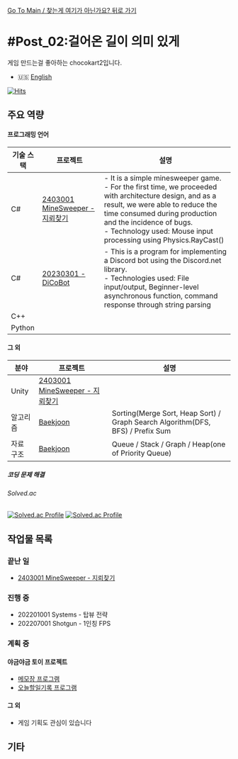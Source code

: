 [Go To Main / 찾는게 여기가 아닌가요? 뒤로 가기](https://github.com/chocokart2)
# #Post_02:걸어온 길이 의미 있게
게임 만드는걸 좋아하는 chocokart2입니다.
* 🇺🇸 [English](https://github.com/chocokart2)

[![Hits](https://hits.seeyoufarm.com/api/count/incr/badge.svg?url=https%3A%2F%2Fgithub.com%2Fchocokart2&count_bg=%239038AD&title_bg=%23470F5A&icon=csharp.svg&icon_color=%23F2C8FF&title=hits&edge_flat=false)](https://hits.seeyoufarm.com)


## 주요 역량
#### 프로그래밍 언어
|기술 스택|프로젝트|설명|
|---|---|---|
| C# | [2403001 MineSweeper - 지뢰찾기](https://github.com/chocokart2/GameProject_2403001_MineSweeper/blob/main) | - It is a simple minesweeper game.<br>- For the first time, we proceeded with architecture design, and as a result, we were able to reduce the time consumed during production and the incidence of bugs.<br>- Technology used: Mouse input processing using Physics.RayCast() |
| C# | [20230301 - DiCoBot](https://github.com/chocokart2/no20230301_DiCoBot/tree/main) | - This is a program for implementing a Discord bot using the Discord.net library.<br>- Technologies used: File input/output, Beginner-level asynchronous function, command response through string parsing |
| C++ | | |
| Python | | |
#### 그 외
|분야|프로젝트|설명|
|---|---|---|
|Unity| [2403001 MineSweeper - 지뢰찾기](https://github.com/chocokart2/GameProject_2403001_MineSweeper/blob/main/README.md) | |
|알고리즘| [Baekjoon](https://github.com/chocokart2/Baekjoon) | Sorting(Merge Sort, Heap Sort) / Graph Search Algorithm(DFS, BFS) / Prefix Sum |
|자료 구조| [Baekjoon](https://github.com/chocokart2/Baekjoon) | Queue / Stack / Graph / Heap(one of Priority Queue) |

##### 코딩 문제 해결
###### Solved.ac
[![Solved.ac Profile](http://mazassumnida.wtf/api/v2/generate_badge?boj=chocokart2)](https://solved.ac/chocokart2/)
[![Solved.ac Profile](https://mazandi.herokuapp.com/api?handle=chocokart2&theme=warm)](https://solved.ac/chocokart2)
## 작업물 목록

### 끝난 일
* [2403001 MineSweeper - 지뢰찾기](https://github.com/chocokart2/GameProject_2403001_MineSweeper/blob/main/README.md)
### 진행 중
* 202201001 Systems - 탑뷰 전략
* 202207001 Shotgun - 1인칭 FPS
### 계획 중

#### 야금야금 토이 프로젝트
* [메모장 프로그램](https://github.com/chocokart2/this_is_csharp_ch18_example1 "C# 파일 입출력 연습")
* [오늘할일기록 프로그램](https://github.com/chocokart2/no20230901DoItNow_CPlusPlus "C++ 연습용")
#### 그 외
* 게임 기획도 관심이 있습니다



## 기타


<!--
**chocokart2/chocokart2** is a ✨ _special_ ✨ repository because its `README.md` (this file) appears on your GitHub profile.

Here are some ideas to get you started:

- 🔭 I’m currently working on ...
- 🌱 I’m currently learning ...
- 👯 I’m looking to collaborate on ...
- 🤔 I’m looking for help with ...
- 💬 Ask me about ...
- 📫 How to reach me: ...
- 😄 Pronouns: ...
- ⚡ Fun fact: ...
-->
